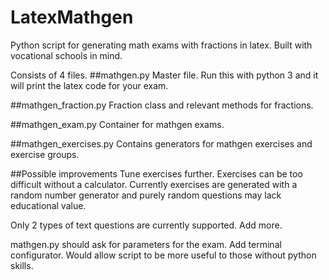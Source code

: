 # LatexMathgen
Python script for generating math exams with fractions in latex. Built with vocational schools in mind.

Consists of 4 files.
##mathgen.py
Master file. Run this with python 3 and it will print the latex code for your exam.

##mathgen_fraction.py
Fraction class and relevant methods for fractions.

##mathgen_exam.py
Container for mathgen exams.

##mathgen_exercises.py
Contains generators for mathgen exercises and exercise groups.


##Possible improvements
Tune exercises further. Exercises can be too difficult without a calculator. Currently exercises are generated with a random number generator and purely random questions may lack educational value.

Only 2 types of text questions are currently supported. Add more.

mathgen.py should ask for parameters for the exam. Add terminal configurator. Would allow script to be more useful to those without python skills.

